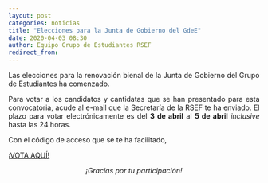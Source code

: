 ```yaml
---
layout: post
categories: noticias
title: "Elecciones para la Junta de Gobierno del GdeE"
date: 2020-04-03 08:30
author: Equipo Grupo de Estudiantes RSEF
redirect_from:
---
```


<p style="text-align: justify">
  Las elecciones para la renovación bienal de la Junta de Gobierno del Grupo de Estudiantes ha comenzado.
</p>

<p style="text-align: justify">
  Para votar a los candidatos y cantidatas que se han presentado para esta convocatoria, acude al e-mail que la Secretaría de la RSEF te ha enviado. El plazo para votar electrónicamente es del <b>3 de abril</b> al <b>5 de abril</b> <i>inclusive</i> hasta las 24 horas.
</p>

<p style="text-align: justify">
  Con el código de acceso que se te ha facilitado,
</p>

<div class="row center">
  <a href="https://rsef.es/votaciones/" id="iaps-button" class="btn-large waves-effect waves-light">¡VOTA AQUÍ!</a>
</div>

<p style="text-align: center">
  <i>¡Gracias por tu participación!</i>
</p>
